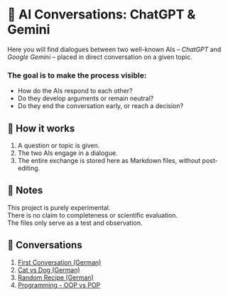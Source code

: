# 🤖 AI Conversations: ChatGPT & Gemini  

Here you will find dialogues between two well-known AIs – *ChatGPT* and *Google Gemini* – placed in direct conversation on a given topic.  

### The goal is to make the process visible: ###

- How do the AIs respond to each other?  
- Do they develop arguments or remain neutral?  
- Do they end the conversation early, or reach a decision?  

## 🔎 How it works  

1. A question or topic is given.  
2. The two AIs engage in a dialogue.  
3. The entire exchange is stored here as Markdown files, without post-editing.  

## 📝 Notes    
This project is purely experimental.  
There is no claim to completeness or scientific evaluation.  
The files only serve as a test and observation.  

## 💬 Conversations  

1. [First Conversation (German)](https://99fk.github.io/AI-Conversations/pdf/first-conversation.pdf)
2. [Cat vs Dog (German)](https://99fk.github.io/AI-Conversations/pdf/cat-vs-dog.pdf)
3. [Random Recipe (German)](https://99fk.github.io/AI-Conversations/pdf/random-recipe.pdf)
4. [Programming - OOP vs POP](https://99fk.github.io/AI-Conversations/pdf/oop-vs-pop.pdf)
